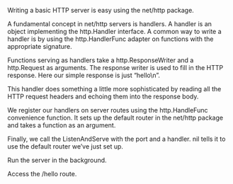 Writing a basic HTTP server is easy using the net/http package.


A fundamental concept in net/http servers is handlers. A handler is an object implementing the http.Handler interface. A common way to write a handler is by using the http.HandlerFunc adapter on functions with the appropriate signature.
	

Functions serving as handlers take a http.ResponseWriter and a http.Request as arguments. The response writer is used to fill in the HTTP response. Here our simple response is just “hello\n”.
	

This handler does something a little more sophisticated by reading all the HTTP request headers and echoing them into the response body.
	

We register our handlers on server routes using the http.HandleFunc convenience function. It sets up the default router in the net/http package and takes a function as an argument.

Finally, we call the ListenAndServe with the port and a handler. nil tells it to use the default router we’ve just set up.
	
Run the server in the background.


Access the /hello route.